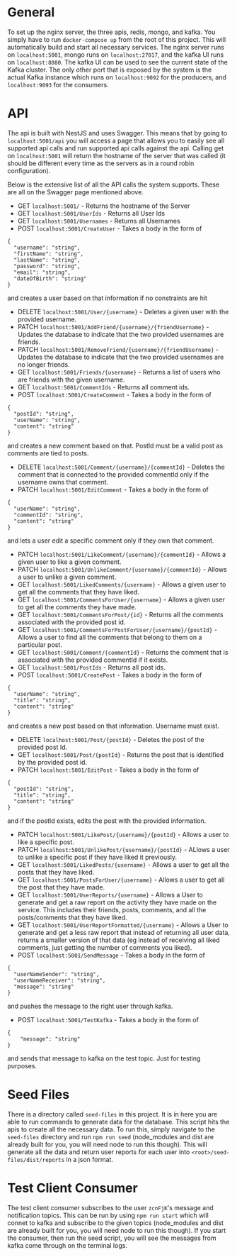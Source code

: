 # General
To set up the nginx server, the three apis, redis, mongo, and kafka. You simply have to run `docker-compose up` from the root of this project. This will automatically build and start all necessary services. The nginx server runs on `localhost:5001`, mongo runs on `localhost:27017`, and the kafka UI runs on `localhost:8080`. The kafka UI can be used to see the current state of the Kafka cluster. The only other port that is exposed by the system is the actual Kafka instance which runs on `localhost:9092` for the producers, and `localhost:9093` for the consumers.

# API

The api is built with NestJS and uses Swagger. This means that by going to `localhost:5001/api` you will access a page that allows you to easily see all supported api calls and run supported api calls against the api. Calling get on `localhost:5001` will return the hostname of the server that was called (it should be different every time as the servers as in a round robin configuration).

Below is the extensive list of all the API calls the system supports. These are all on the Swagger page mentioned above. 

* GET `localhost:5001/` - Returns the hostname of the Server
* GET `localhost:5001/UserIds` - Returns all User Ids
* GET `localhost:5001/Usernames` - Returns all Usernames
* POST `localhost:5001/CreateUser` - Takes a body in the form of 
```
{
  "username": "string",
  "firstName": "string",
  "lastName": "string",
  "password": "string",
  "email": "string",
  "dateOfBirth": "string"
}
```
and creates a user based on that information if no constraints are hit
* DELETE `localhost:5001/User/{username}` - Deletes a given user with the provided username. 
* PATCH `localhost:5001/AddFriend/{username}/{friendUsername}` - Updates the database to indicate that the two provided usernames are friends. 
* PATCH `localhost:5001/RemoveFriend/{username}/{friendUsername}` - Updates the database to indicate that the two provided usernames are no longer friends.
* GET `localhost:5001/Friends/{username}` - Returns a list of users who are friends with the given username. 
* GET `localhost:5001/CommentIds` - Returns all comment ids. 
* POST `localhost:5001/CreateComment` - Takes a body in the form of
```
{
  "postId": "string",
  "userName": "string",
  "content": "string"
}
```
and creates a new comment based on that. PostId must be a valid post as comments are tied to posts. 
* DELETE `localhost:5001/Comment/{username}/{commentId}` - Deletes the comment that is connected to the provided commentId only if the username owns that comment. 
* PATCH `localhost:5001/EditComment` - Takes a body in the form of 
```
{
  "userName": "string",
  "commentId": "string",
  "content": "string"
}
```
and lets a user edit a specific comment only if they own that comment. 
* PATCH `localhost:5001/LikeComment/{username}/{commentId}` - Allows a given user to like a given comment.
* PATCH `localhost:5001/UnlikeComment/{username}/{commentId}` - Allows a user to unlike a given comment. 
* GET `localhost:5001/LikedComments/{username}` - Allows a given user to get all the comments that they have liked.
* GET `localhost:5001/CommentsForUser/{username}` - Allows a given user to get all the comments they have made.
* GET `localhost:5001/CommentsForPost/{id}` - Returns all the comments associated with the provided post id. 
* GET `localhost:5001/CommentsForPostForUser/{username}/{postId}` - Allows a user to find all the comments that belong to them on a particular post.
* GET `localhost:5001/Comment/{commentId}` - Returns the comment that is associated with the provided commentId if it exists.
* GET `localhost:5001/PostIds` - Returns all post ids.
* POST `localhost:5001/CreatePost` - Takes a body in the form of
```
{
  "userName": "string",
  "title": "string",
  "content": "string"
}
```
and creates a new post based on that information. Username must exist.
* DELETE `localhost:5001/Post/{postId}` - Deletes the post of the provided post Id.
* GET `localhost:5001/Post/{postId}` - Returns the post that is identified by the provided post id. 
* PATCH `localhost:5001/EditPost` - Takes a body in the form of
```
{
  "postId": "string",
  "title": "string",
  "content": "string"
}
```
and if the postId exists, edits the post with the provided information.
* PATCH `localhost:5001/LikePost/{username}/{postId}` - Allows a user to like a specific post.
* PATCH `localhost:5001/UnlikePost/{username}/{postId}` - ALlows a user to unlike a specific post if they have liked it previously.
* GET `localhost:5001/LikedPosts/{username}` - Allows a user to get all the posts that they have liked.
* GET `localhost:5001/PostsForUser/{username}` - Allows a user to get all the post that they have made.
* GET `localhost:5001/UserReports/{username}` - Allows a User to generate and get a raw report on the activity they have made on the service. This includes their friends, posts, comments, and all the posts/comments that they have liked. 
* GET `localhost:5001/UserReportFormatted/{username}` - Allows a User to generate and get a less raw report that instead of returning all user data, returns a smaller version of that data (eg instead of receiving all liked comments, just getting the number of comments you liked).
* POST `localhost:5001/SendMessage` - Takes a body in the form of 
```
{
  "userNameSender": "string",
  "userNameReceiver": "string",
  "message": "string"
}
```
and pushes the message to the right user through kafka.
* POST `localhost:5001/TestKafka` - Takes a body in the form of
```
{
    "message": "string"
}
```
and sends that message to kafka on the test topic. Just for testing purposes. 

# Seed Files

There is a directory called `seed-files` in this project. It is in here you are able to run commands to generate data for the database. This script hits the apis to create all the necessary data. To run this, simply navigate to the `seed-files` directory and run `npm run seed` (node_modules and dist are already built for you, you will need node to run this though). This will generate all the data and return user reports for each user into `<root>/seed-files/dist/reports` in a json format. 

# Test Client Consumer

The test client consumer subscribes to the user `zcnFjK`'s message and notification topics. This can be run by using `npm run start` which will connet to kafka and subscribe to the given topics (node_modules and dist are already built for you, you will need node to run this though). If you start the consumer, then run the seed script, you will see the messages from kafka come through on the terminal logs. 